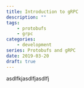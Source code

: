 ```yaml
---
title: Introduction to gRPC
description: ""
tags:
    - protobufs
    - grpc
categories:
    - development
series: Protobufs and gRPC
date: 2019-03-20
draft: true
---
```


asdlfkjasdlfjasdlfj